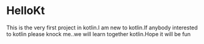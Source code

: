 # HelloKt
This is the very first project in kotlin.I am new to kotlin.If anybody interested to kotlin please knock me..we will learn together kotlin.Hope it will be fun
